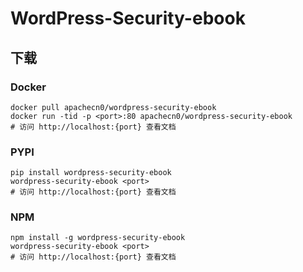 # WordPress-Security-ebook

## 下载

### Docker

```
docker pull apachecn0/wordpress-security-ebook
docker run -tid -p <port>:80 apachecn0/wordpress-security-ebook
# 访问 http://localhost:{port} 查看文档
```

### PYPI

```
pip install wordpress-security-ebook
wordpress-security-ebook <port>
# 访问 http://localhost:{port} 查看文档
```

### NPM

```
npm install -g wordpress-security-ebook
wordpress-security-ebook <port>
# 访问 http://localhost:{port} 查看文档
```